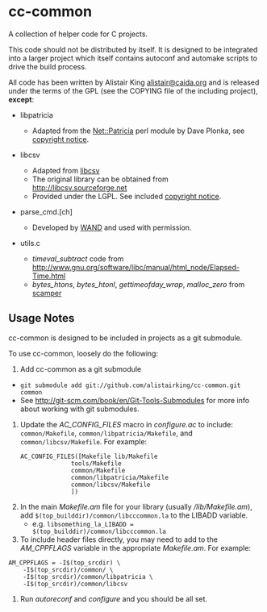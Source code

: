 cc-common
=========

A collection of helper code for C projects.

This code should not be distributed by itself. It is designed to be integrated
into a larger project which itself contains autoconf and automake scripts to
drive the build process.

All code has been written by Alistair King <alistair@caida.org> and is released
under the terms of the GPL (see the COPYING file of the including project),
**except**:

 - libpatricia
   - Adapted from the
     [Net::Patricia](http://search.cpan.org/~plonka/Net-Patricia-1.014/Patricia.am)
     perl module by Dave Plonka, see [copyright notice](libpatricia/copyright).

 - libcsv
   - Adapted from [libcsv](http://libcsv.sourceforge.net)
   - The original library can be obtained from http://libcsv.sourceforge.net
   - Provided under the LGPL. See included
     [copyright notice](libcsv/COPYING.LESSER).

 - parse_cmd.[ch]
   - Developed by [WAND](http://www.wand.net.nz) and used with permission.

 - utils.c
   - *timeval_subtract* code from
     http://www.gnu.org/software/libc/manual/html_node/Elapsed-Time.html
   - *bytes_htons*, *bytes_htonl*, *gettimeofday_wrap*, *malloc_zero* from
     [scamper](http://www.caida.org/tools/measurement/scamper/)

Usage Notes
-----------

cc-common is designed to be included in projects as a git submodule.

To use cc-common, loosely do the following:

1. Add cc-common as a git submodule
  - `git submodule add git://github.com/alistairking/cc-common.git common`
  - See http://git-scm.com/book/en/Git-Tools-Submodules for more info about
    working with git submodules.
1. Update the *AC_CONFIG_FILES* macro in *configure.ac* to include:
`common/Makefile`, `common/libpatricia/Makefile`, and
`common/libcsv/Makefile`. For example:
    ~~~
    AC_CONFIG_FILES([Makefile lib/Makefile
	    		  tools/Makefile
		    	  common/Makefile
    			  common/libpatricia/Makefile
	    		  common/libcsv/Makefile
		    	  ])
    ~~~
1. In the main *Makefile.am* file for your library (usually */lib/Makefile.am*),
add `$(top_builddir)/common/libcccommon.la` to the LIBADD variable.
	 - e.g. `libsomething_la_LIBADD = $(top_builddir)/common/libcccommon.la`
1. To include header files directly, you may need to add to the *AM_CPPFLAGS*
variable in the appropriate *Makefile.am*. For example:
~~~
AM_CPPFLAGS = -I$(top_srcdir) \
	-I$(top_srcdir)/common/ \
	-I$(top_srcdir)/common/libpatricia \
	-I$(top_srcdir)/common/libcsv
~~~
1. Run *autoreconf* and *configure* and you should be all set.

